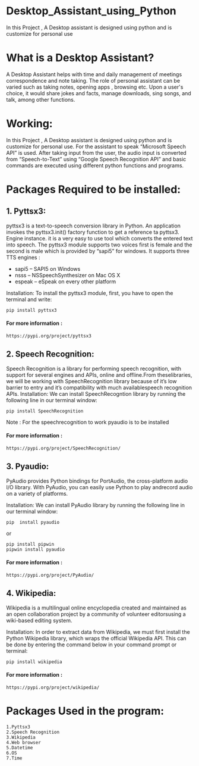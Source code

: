 # Desktop_Assistant_using_Python
In this Project , A Desktop assistant is designed using python and is customize for personal use 
#	What is a Desktop Assistant?
A Desktop Assistant helps with time and daily management of meetings correspondence and note taking. The role of personal assistant can be varied such as taking notes, opening apps , browsing etc. Upon a user's choice, it would share jokes and facts, manage downloads, sing songs, and talk, among other functions.

#	Working:
In this Project , A Desktop assistant is designed using python and is customize for personal use. For the assistant to speak “Microsoft Speech API”  is used. After taking input from the user, the audio input is converted from “Speech-to-Text” using “Google Speech Recognition API” and basic commands are executed using different python functions and programs.

#	Packages Required to be installed:
## 1. Pyttsx3: 
pyttsx3 is a text-to-speech conversion library in Python. An application invokes the pyttsx3.init() factory function to get a reference ta pyttsx3. Engine instance. it is a very easy to use tool which converts the entered text into speech.
The pyttsx3 module supports two voices first is female and the second is male which is provided by “sapi5” for windows.
It supports three TTS engines :
   - sapi5 – SAPI5 on Windows
   - nsss – NSSpeechSynthesizer on Mac OS X
   - espeak – eSpeak on every other platform

Installation: To install the pyttsx3 module, first, you have to open the terminal and write:

    pip install pyttsx3

#### For more information : 
    https://pypi.org/project/pyttsx3

## 2. Speech Recognition:
Speech Recognition is a library for performing speech recognition, with support for several engines and APIs, online and offline.From theselibraries, we will be working with SpeechRecognition library because of it’s low barrier to entry and it’s compatibility with much availablespeech recognition APIs. 
Installation:
We can install SpeechRecogntion library by running the following line in our terminal window:

    pip install SpeechRecognition

Note : For the speechrecognition to work pyaudio is to be installed

#### For more information : 
    https://pypi.org/project/SpeechRecognition/

## 3. Pyaudio:
PyAudio provides Python bindings for PortAudio, the cross-platform audio I/O library. With PyAudio, you can easily use Python to play andrecord audio on a variety of platforms.

Installation:
We can install PyAudio library by running the following line in our terminal window:

    pip  install pyaudio 

or 

    pip install pipwin
    pipwin install pyaudio

#### For more information : 
    https://pypi.org/project/PyAudio/

## 4. Wikipedia:
Wikipedia is a multilingual online encyclopedia created and maintained as an open collaboration project by a community of volunteer editorsusing a wiki-based editing system.

Installation:
In order to extract data from Wikipedia, we must first install the Python Wikipedia library, which wraps the official Wikipedia API. This can be done by entering the command below in your command prompt or terminal:
    
    pip install wikipedia

#### For more information : 
    https://pypi.org/project/wikipedia/


#   Packages Used in the program:
    1.Pyttsx3
    2.Speech Recognition
    3.Wikipedia
    4.Web browser
    5.Datetime
    6.OS
    7.Time